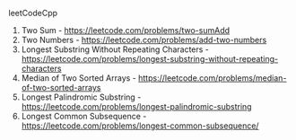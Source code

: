 leetCodeCpp
1. Two Sum - https://leetcode.com/problems/two-sumAdd
2. Two Numbers - https://leetcode.com/problems/add-two-numbers
3. Longest Substring Without Repeating Characters - https://leetcode.com/problems/longest-substring-without-repeating-characters
4. Median of Two Sorted Arrays - https://leetcode.com/problems/median-of-two-sorted-arrays
5. Longest Palindromic Substring - https://leetcode.com/problems/longest-palindromic-substring
6. Longest Common Subsequence - https://leetcode.com/problems/longest-common-subsequence/
 
